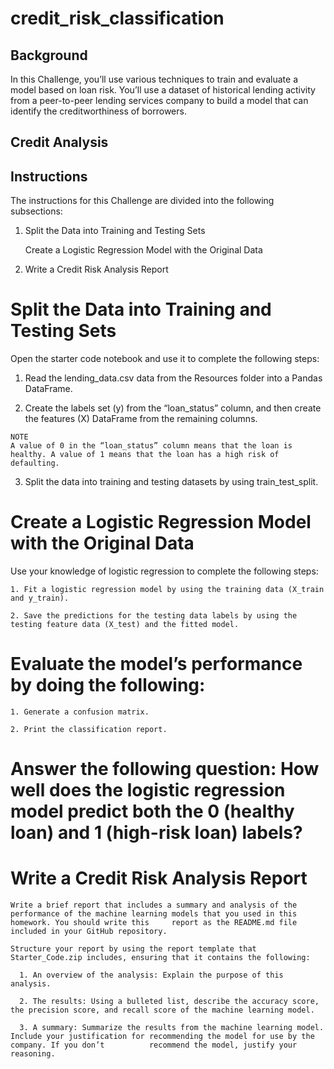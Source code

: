 # credit_risk_classification
## Background
In this Challenge, you’ll use various techniques to train and evaluate a model based on loan risk. You’ll use a dataset of historical lending activity from a peer-to-peer lending services company to build a model that can identify the creditworthiness of borrowers.

## Credit Analysis

## Instructions
The instructions for this Challenge are divided into the following subsections:

1. Split the Data into Training and Testing Sets

    Create a Logistic Regression Model with the Original Data

2. Write a Credit Risk Analysis Report

# Split the Data into Training and Testing Sets
Open the starter code notebook and use it to complete the following steps:

  1. Read the lending_data.csv data from the Resources folder into a Pandas DataFrame.
  
  2. Create the labels set (y) from the “loan_status” column, and then create the features (X) DataFrame from the remaining columns.
  
    NOTE
    A value of 0 in the “loan_status” column means that the loan is healthy. A value of 1 means that the loan has a high risk of defaulting.
  
  3. Split the data into training and testing datasets by using train_test_split.

# Create a Logistic Regression Model with the Original Data
Use your knowledge of logistic regression to complete the following steps:

    1. Fit a logistic regression model by using the training data (X_train and y_train).
    
    2. Save the predictions for the testing data labels by using the testing feature data (X_test) and the fitted model.

# Evaluate the model’s performance by doing the following:

    1. Generate a confusion matrix.
    
    2. Print the classification report.

# Answer the following question: How well does the logistic regression model predict both the 0 (healthy loan) and 1 (high-risk loan) labels?

# Write a Credit Risk Analysis Report
    Write a brief report that includes a summary and analysis of the performance of the machine learning models that you used in this homework. You should write this     report as the README.md file included in your GitHub repository.

    Structure your report by using the report template that Starter_Code.zip includes, ensuring that it contains the following:
  
      1. An overview of the analysis: Explain the purpose of this analysis.
  
      2. The results: Using a bulleted list, describe the accuracy score, the precision score, and recall score of the machine learning model.
  
      3. A summary: Summarize the results from the machine learning model. Include your justification for recommending the model for use by the company. If you don’t          recommend the model, justify your reasoning.
